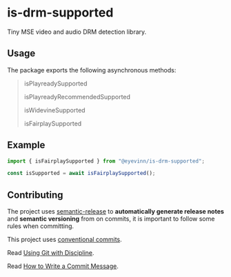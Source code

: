 # is-drm-supported

Tiny MSE video and audio DRM detection library.

## Usage

The package exports the following asynchronous methods:

> isPlayreadySupported
>
> isPlayreadyRecommendedSupported
>
> isWidevineSupported
>
> isFairplaySupported

## Example

```typescript
import { isFairplaySupported } from "@eyevinn/is-drm-supported";

const isSupported = await isFairplaySupported();
```

## Contributing

The project uses [semantic-release](https://github.com/semantic-release/semantic-release) to **automatically generate release notes** and **semantic versioning** from on commits, it is important to follow some rules when committing.

This project uses [conventional commits](https://www.conventionalcommits.org/en/v1.0.0/#summary).

Read [Using Git with Discipline](https://drewdevault.com/2019/02/25/Using-git-with-discipline.html).

Read [How to Write a Commit Message](https://chris.beams.io/posts/git-commit/).
